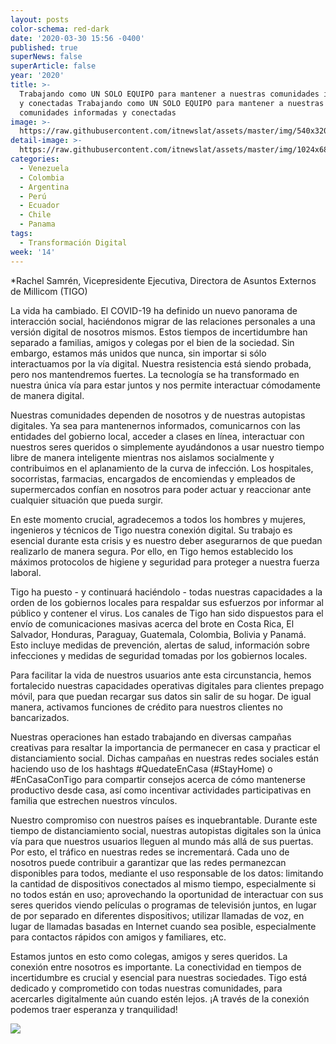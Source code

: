 ```yaml
---
layout: posts
color-schema: red-dark
date: '2020-03-30 15:56 -0400'
published: true
superNews: false
superArticle: false
year: '2020'
title: >-
  Trabajando como UN SOLO EQUIPO para mantener a nuestras comunidades informadas
  y conectadas Trabajando como UN SOLO EQUIPO para mantener a nuestras
  comunidades informadas y conectadas 
image: >-
  https://raw.githubusercontent.com/itnewslat/assets/master/img/540x320/Rachel-Samren-p.jpg
detail-image: >-
  https://raw.githubusercontent.com/itnewslat/assets/master/img/1024x680/Rachel-Samren-g.jpg
categories:
  - Venezuela
  - Colombia
  - Argentina
  - Perú
  - Ecuador
  - Chile
  - Panama
tags:
  - Transformación Digital
week: '14'
---
```

*Rachel Samrén, Vicepresidente Ejecutiva, Directora de Asuntos Externos de Millicom (TIGO) 

La vida ha cambiado. El COVID-19 ha definido un nuevo panorama de interacción social, haciéndonos migrar de las relaciones personales a una versión digital de nosotros mismos. Estos tiempos de incertidumbre han separado a familias, amigos y colegas por el bien de la sociedad. Sin embargo, estamos más unidos que nunca, sin importar si sólo interactuamos por la vía digital. Nuestra resistencia está siendo probada, pero nos mantendremos fuertes. La tecnología se ha transformado en nuestra única vía para estar juntos y nos permite interactuar cómodamente de manera digital.  

Nuestras comunidades dependen de nosotros y de nuestras autopistas digitales. Ya sea para mantenernos informados, comunicarnos con las entidades del gobierno local, acceder a clases en línea, interactuar con nuestros seres queridos o simplemente ayudándonos a usar nuestro tiempo libre de manera inteligente mientras nos aislamos socialmente y contribuimos en el aplanamiento de la curva de infección. Los hospitales, socorristas, farmacias, encargados de encomiendas y empleados de supermercados confían en nosotros para poder actuar y reaccionar ante cualquier situación que pueda surgir.

En este momento crucial, agradecemos a todos los hombres y mujeres, ingenieros y técnicos de Tigo nuestra conexión digital. Su trabajo es esencial durante esta crisis y es nuestro deber asegurarnos de que puedan realizarlo de manera segura. Por ello, en Tigo hemos establecido los máximos protocolos de higiene y seguridad para proteger a nuestra fuerza laboral.  

Tigo ha puesto - y continuará haciéndolo - todas nuestras capacidades a la orden de los gobiernos locales para respaldar sus esfuerzos por informar al público y contener el virus. Los canales de Tigo han sido dispuestos para el envío de comunicaciones masivas acerca del brote en Costa Rica, El Salvador, Honduras, Paraguay, Guatemala, Colombia, Bolivia y Panamá. Esto incluye medidas de prevención, alertas de salud, información sobre infecciones y medidas de seguridad tomadas por los gobiernos locales. 

Para facilitar la vida de nuestros usuarios ante esta circunstancia, hemos fortalecido nuestras capacidades operativas digitales para clientes prepago móvil, para que puedan recargar sus datos sin salir de su hogar. De igual manera, activamos funciones de crédito para nuestros clientes no bancarizados.

Nuestras operaciones han estado trabajando en diversas campañas creativas para resaltar la importancia de permanecer en casa y practicar el distanciamiento social. Dichas campañas en nuestras redes sociales están haciendo uso de los hashtags #QuedateEnCasa (#StayHome) o #EnCasaConTigo para compartir consejos acerca de cómo mantenerse productivo desde casa, así como incentivar actividades participativas en familia que estrechen nuestros vínculos. 

Nuestro compromiso con nuestros países es inquebrantable. Durante este tiempo de distanciamiento social, nuestras autopistas digitales son la única vía para que nuestros usuarios lleguen al mundo más allá de sus puertas. Por esto, el tráfico en nuestras redes se incrementará. Cada uno de nosotros puede contribuir a garantizar que las redes permanezcan disponibles para todos, mediante el uso responsable de los datos: limitando la cantidad de dispositivos conectados al mismo tiempo, especialmente si no todos están en uso; aprovechando la oportunidad de interactuar con sus seres queridos viendo películas o programas de televisión juntos, en lugar de por separado en diferentes dispositivos; utilizar llamadas de voz, en lugar de llamadas basadas en Internet cuando sea posible, especialmente para contactos rápidos con amigos y familiares, etc.  

Estamos juntos en esto como colegas, amigos y seres queridos. La conexión entre nosotros es importante. La conectividad en tiempos de incertidumbre es crucial y esencial para nuestras sociedades. Tigo está dedicado y comprometido con todas nuestras comunidades, para acercarles digitalmente aún cuando estén lejos. ¡A través de la conexión podemos traer esperanza y tranquilidad! 
  
<img src="https://tracker.metricool.com/c3po.jpg?hash=56f88a41e39ab42c063cc51676587a04"/>